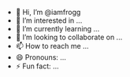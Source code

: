 - 👋 Hi, I’m @iamfrogg
- 👀 I’m interested in ...
- 🌱 I’m currently learning ...
- 💞️ I’m looking to collaborate on ...
- 📫 How to reach me ...
- 😄 Pronouns: ...
- ⚡ Fun fact: ...

<!---
iamfrogg/iamfrogg is a ✨ special ✨ repository because its `README.md` (this file) appears on your GitHub profile.
You can click the Preview link to take a look at your changes.
--->
